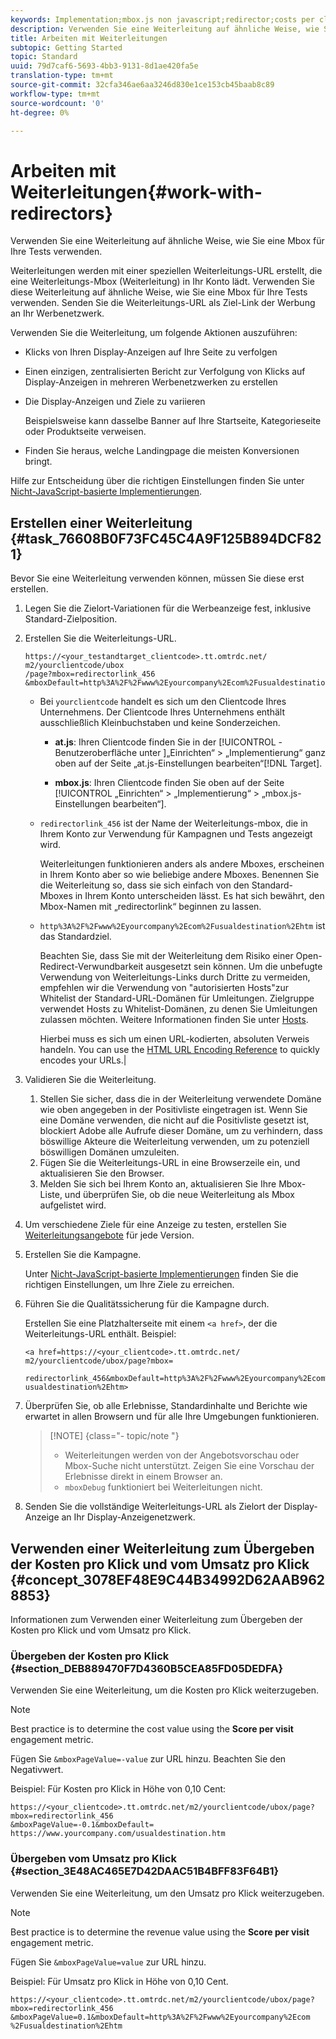```yaml
---
keywords: Implementation;mbox.js non javascript;redirector;costs per click;revenue per click
description: Verwenden Sie eine Weiterleitung auf ähnliche Weise, wie Sie eine Mbox für Ihre Tests verwenden.
title: Arbeiten mit Weiterleitungen
subtopic: Getting Started
topic: Standard
uuid: 79d7caf6-5693-4bb3-9131-8d1ae420fa5e
translation-type: tm+mt
source-git-commit: 32cfa346ae6aa3246d830e1ce153cb45baab8c89
workflow-type: tm+mt
source-wordcount: '0'
ht-degree: 0%

---
```



# Arbeiten mit Weiterleitungen{#work-with-redirectors}

Verwenden Sie eine Weiterleitung auf ähnliche Weise, wie Sie eine Mbox für Ihre Tests verwenden.

Weiterleitungen werden mit einer speziellen Weiterleitungs-URL erstellt, die eine Weiterleitungs-Mbox (Weiterleitung) in Ihr Konto lädt. Verwenden Sie diese Weiterleitung auf ähnliche Weise, wie Sie eine Mbox für Ihre Tests verwenden. Senden Sie die Weiterleitungs-URL als Ziel-Link der Werbung an Ihr Werbenetzwerk.

Verwenden Sie die Weiterleitung, um  folgende Aktionen auszuführen:

* Klicks von Ihren Display-Anzeigen auf Ihre Seite zu verfolgen
* Einen einzigen, zentralisierten Bericht zur Verfolgung von Klicks auf Display-Anzeigen in mehreren Werbenetzwerken zu erstellen
* Die Display-Anzeigen und Ziele zu variieren

   Beispielsweise kann dasselbe Banner auf Ihre Startseite, Kategorieseite oder Produktseite verweisen.

* Finden Sie heraus, welche Landingpage die meisten Konversionen bringt.

Hilfe zur Entscheidung über die richtigen Einstellungen finden Sie unter  [Nicht-JavaScript-basierte Implementierungen](../../c-implementing-target/c-non-javascript-based-implementation/non-javascript-based-implementation.md#concept_4799C58B081A43F6B3B8CC25A8D5D7C4).

## Erstellen einer Weiterleitung {#task_76608B0F73FC45C4A9F125B894DCF821}

Bevor Sie eine Weiterleitung verwenden können, müssen Sie diese erst erstellen.

1. Legen Sie die Zielort-Variationen für die Werbeanzeige fest, inklusive Standard-Zielposition.
1. Erstellen Sie die Weiterleitungs-URL.

   ```
   https://<your_testandtarget_clientcode>.tt.omtrdc.net/​m2/yourclientcode/ubox
   /​page?mbox=redirectorlink_456
   &mboxDefault=http%3A%2F%2Fwww%2Eyourcompany%2Ecom%2Fusualdestination%2Ehtm
   ```

   * Bei `yourclientcode` handelt es sich um den Clientcode Ihres Unternehmens. Der Clientcode Ihres Unternehmens enthält ausschließlich Kleinbuchstaben und keine Sonderzeichen.

      * **at.js**: Ihren Clientcode finden Sie in der [!UICONTROL -Benutzeroberfläche unter ]„Einrichten“ > „Implementierung“ ganz oben auf der Seite „at.js-Einstellungen bearbeiten“[!DNL Target].

      * **mbox.js**: Ihren Clientcode finden Sie oben auf der Seite [!UICONTROL „Einrichten“ > „Implementierung“ > „mbox.js-Einstellungen bearbeiten“].
   * `redirectorlink_456` ist der Name der Weiterleitungs-mbox, die in Ihrem Konto zur Verwendung für Kampagnen und Tests angezeigt wird.

      Weiterleitungen funktionieren anders als andere Mboxes, erscheinen in Ihrem Konto aber so wie beliebige andere Mboxes. Benennen Sie die Weiterleitung so, dass sie sich einfach von den Standard-Mboxes in Ihrem Konto unterscheiden lässt.  Es hat sich bewährt, den Mbox-Namen mit „redirectorlink“ beginnen zu lassen.

   * `http%3A%2F%2Fwww%2Eyourcompany%2Ecom%2Fusualdestination%2Ehtm` ist das Standardziel.

      Beachten Sie, dass Sie mit der Weiterleitung dem Risiko einer Open-Redirect-Verwundbarkeit ausgesetzt sein können. Um die unbefugte Verwendung von Weiterleitungs-Links durch Dritte zu vermeiden, empfehlen wir die Verwendung von &quot;autorisierten Hosts&quot;zur Whitelist der Standard-URL-Domänen für Umleitungen. Zielgruppe verwendet Hosts zu Whitelist-Domänen, zu denen Sie Umleitungen zulassen möchten. Weitere Informationen finden Sie unter [Hosts](/help/administrating-target/hosts.md).

      Hierbei muss es sich um einen URL-kodierten, absoluten Verweis handeln. You can use the [HTML URL Encoding Reference](https://www.w3schools.com/tags/ref_urlencode.asp) to quickly encodes your URLs.|



1. Validieren Sie die Weiterleitung.
   1. Stellen Sie sicher, dass die in der Weiterleitung verwendete Domäne wie oben angegeben in der Positivliste eingetragen ist. Wenn Sie eine Domäne verwenden, die nicht auf die Positivliste gesetzt ist, blockiert Adobe alle Aufrufe dieser Domäne, um zu verhindern, dass böswillige Akteure die Weiterleitung verwenden, um zu potenziell böswilligen Domänen umzuleiten.
   1. Fügen Sie die Weiterleitungs-URL in eine Browserzeile ein, und aktualisieren Sie den Browser.
   1. Melden Sie sich bei Ihrem Konto an, aktualisieren Sie Ihre Mbox-Liste, und überprüfen Sie, ob die neue Weiterleitung als Mbox aufgelistet wird.
1. Um verschiedene Ziele für eine Anzeige zu testen, erstellen Sie [Weiterleitungsangebote](../../c-experiences/c-visual-experience-composer/redirect-offer.md#task_9578678D42784F5EB9638F8AC8C911FA) für jede Version.
1. Erstellen Sie die Kampagne.

   Unter [Nicht-JavaScript-basierte Implementierungen](../../c-implementing-target/c-non-javascript-based-implementation/non-javascript-based-implementation.md#concept_4799C58B081A43F6B3B8CC25A8D5D7C4) finden Sie die richtigen Einstellungen, um Ihre Ziele zu erreichen.
1. Führen Sie die Qualitätssicherung für die Kampagne durch.

   Erstellen Sie eine Platzhalterseite mit einem `<a href>`, der die Weiterleitungs-URL enthält. Beispiel:

   ```
   <a href=https://<your_clientcode>.tt.omtrdc.net/​m2/yourclientcode/ubox/​page?mbox=
   
   redirectorlink_456&mboxDefault=http%3A%2F%2Fwww%2Eyourcompany%2Ecom%2F​usualdestination%2Ehtm>
   ```

1. Überprüfen Sie, ob alle Erlebnisse, Standardinhalte und Berichte wie erwartet in allen Browsern und für alle Ihre Umgebungen funktionieren.

   >[!NOTE] {class=&quot;- topic/note &quot;}
   >
   >* Weiterleitungen werden von der Angebotsvorschau oder Mbox-Suche nicht unterstützt. Zeigen Sie eine Vorschau der Erlebnisse direkt in einem Browser an.
   >* `mboxDebug` funktioniert bei Weiterleitungen nicht.


1. Senden Sie die vollständige Weiterleitungs-URL als Zielort der Display-Anzeige an Ihr Display-Anzeigenetzwerk.

## Verwenden einer Weiterleitung zum Übergeben der Kosten pro Klick und vom Umsatz pro Klick {#concept_3078EF48E9C44B34992D62AAB9628853}

Informationen zum Verwenden einer Weiterleitung zum Übergeben der Kosten pro Klick und vom Umsatz pro Klick.

### Übergeben der Kosten pro Klick {#section_DEB889470F7D4360B5CEA85FD05DEDFA}

Verwenden Sie eine Weiterleitung, um die Kosten pro Klick weiterzugeben.

>[!NOTE]
>
>Best practice is to determine the cost value using the **Score per visit** engagement metric.

Fügen Sie `&mboxPageValue=-value` zur URL hinzu. Beachten Sie den Negativwert.

Beispiel: Für Kosten pro Klick in Höhe von 0,10 Cent:

```
https://<your_clientcode>.tt.omtrdc.net/​m2/yourclientcode/ubox/​page?mbox=redirectorlink_456
&mboxPageValue=-0.1&mboxDefault=​https://www.yourcompany.com/usualdestination.htm
```

### Übergeben vom Umsatz pro Klick  {#section_3E48AC465E7D42DAAC51B4BFF83F64B1}

Verwenden Sie eine Weiterleitung, um den Umsatz pro Klick weiterzugeben.

>[!NOTE]
>
>Best practice is to determine the revenue value using the **Score per visit** engagement metric.

Fügen Sie `&mboxPageValue=value` zur URL hinzu.

Beispiel: Für Umsatz pro Klick in Höhe von 0,10 Cent.

```
https://<​your_clientcode>​​​​.tt​​.omtrdc​.net/​​m2/​yourclientcode/​ubox/​​​page?mbox=redirectorlink_456
&mboxPageValue=0.1​&mbox​Default=​​http%3A%2F%2Fwww%2E​yourcompany%2Ecom​%2Fusualdestination%2Ehtm
```
